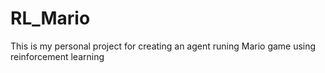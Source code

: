 # RL_Mario
This is my personal project for creating an agent runing Mario game using reinforcement learning
